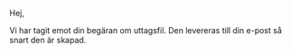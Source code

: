 Hej,    

Vi har tagit emot din begäran om uttagsfil. Den levereras till din e-post så snart den är skapad. 




